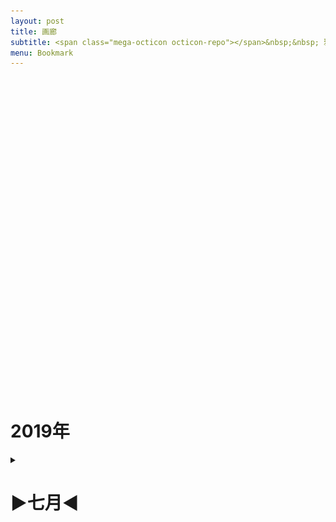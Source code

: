```yaml
---
layout: post
title: 画廊
subtitle: <span class="mega-octicon octicon-repo"></span>&nbsp;&nbsp; 雅俗共赏
menu: Bookmark
---
```



<div class="wrap-box wrap-6">  
    <div class="flex-inner">  
      <div class="flex-box1 flex-item"></div>  
      <div class="flex-box2">  
        <div class="flex-item"></div>  
        <div class="flex-item"></div>  
      </div>  
    </div>  
    <div class="flex-inner">  
      <div class="flex-item"></div>  
      <div class="flex-item"></div>  
      <div class="flex-item"></div>  
    </div>  
</div>

<style type="text/css">
.wrap-box {   
  display: -webkit-box;   
}   
    
.flex-inner {   
    -webkit-box-flex: 1;   
    display: -webkit-box;   
}   
    
.flex-item {   
    -webkit-box-flex: 1;   
    position: relative;   
}   
.wrap-6 {   
      -webkit-box-orient: horizontal;   
}   
.wrap-6 .flex-inner {   
      -webkit-box-flex: 0;   
      -webkit-box-orient: vertical;   
}   
.wrap-6 .flex-inner:first-child {   
      width: 66.6%;   
}   
.wrap-6 .flex-inner:last-child {   
      width: 33.3%;   
}   
.wrap-6 .flex-item {   
      padding-top: 100%;   
}   
.wrap-6 .flex-box2 .flex-item {   
      padding-top: 50%;   
}   
.wrap-6 .flex-box2 {   
      display: -webkit-box;   
      -webkit-box-orient: horizontal;   
}   
.wrap-6 .flex-inner:first-child,   
.wrap-6 .flex-box2 .flex-item:first-child {   
      margin-right: 1px;   
}   
.wrap-6 .flex-box1,   
.wrap-6 .flex-inner:last-child .flex-item:first-child,   
.wrap-6 .flex-inner:last-child .flex-item:nth-child(2) {   
      margin-bottom: 1px;   
}  
</style>



# 2019年
<details>
  <summary><h1 style="font-size:200%">▶七月◀</h1></summary>

  <img src="https://github.com/Atelier-Icelf/ImageDept/raw/master/Anime/Cirno_50921982.jpg"  alt="湖上冰精" /> 
  <img src="https://raw.githubusercontent.com/Atelier-Icelf/ImageDept/master/Anime/FirelinkShrine.png"  alt="火鸡场" /> 
  <img src="https://raw.githubusercontent.com/Atelier-Icelf/ImageDept/master/Anime/JKx2.jpg"  alt="jkx2" /> 
  <img src="https://github.com/Atelier-Icelf/ImageDept/raw/master/Anime/Nekomimi.png"  alt="Nekomimi" /> 
  <img src="https://github.com/Atelier-Icelf/ImageDept/raw/master/Anime/MarianoAndTiara.png"  alt="MarianoAndTiara" /> 

<details>
  <summary><div class="text" style=" text-align:center;"><h1 style="font-size:150%">▶▶GKD◀◀</h1></div></summary>

  <img src="https://raw.githubusercontent.com/Atelier-Icelf/ImageDept/master/Anime/5ro/MarianoAndTiara_ero.png"  alt="MarianoAndTiara_ero" /> 
</details>
  
<details>
  <summary><div class="text" style=" text-align:center;"><h1 style="font-size:150%">▶▶GKD◀◀</h1></div></summary>

  <img src="https://raw.githubusercontent.com/Atelier-Icelf/ImageDept/master/Anime/5ro/yande.re%20257970%20bottomless%20breasts%20cum%20dress_shirt%20galette%20k-ko%20nadeshiko_futaba%20nipples%20no_bra%20onii-chan_sharing%20open_shirt.jpg"  alt="ero1" /> 
  <img src="https://raw.githubusercontent.com/Atelier-Icelf/ImageDept/master/Anime/5ro/yande.re%20257695%20partial_scan%20raw_scan.jpg"  alt="ero2" /> 
</details>
 
  <img src="https://raw.githubusercontent.com/Atelier-Icelf/ImageDept/master/images/Darksouls/Dark-Souls-3-Dark-Souls-%D1%84%D1%8D%D0%BD%D0%B4%D0%BE%D0%BC%D1%8B-crossover-3210995.png"  alt="ds3" /> 
  <img src="https://raw.githubusercontent.com/Atelier-Icelf/ImageDept/master/images/Darksouls/Anime-Silence-Girl-Kirisame-Marisa-Touhou-Project-3188943.png"  alt="ds3-2" /> 
  <img src="https://github.com/Atelier-Icelf/ImageDept/raw/master/images/Darksouls/%E5%86%B7%E5%86%BD%E8%B0%B7.png"  alt="冷冽谷" /> 
  
<details>
  <summary><div class="text" style=" text-align:center;"><h1 style="font-size:150%">▶▶Daisuke!◀◀</h1></div></summary>
  
  <img src="https://raw.githubusercontent.com/Atelier-Icelf/ImageDept/master/images/Others/daisuke.gif"  alt="daisuke" /> 
</details>

</details>

  



